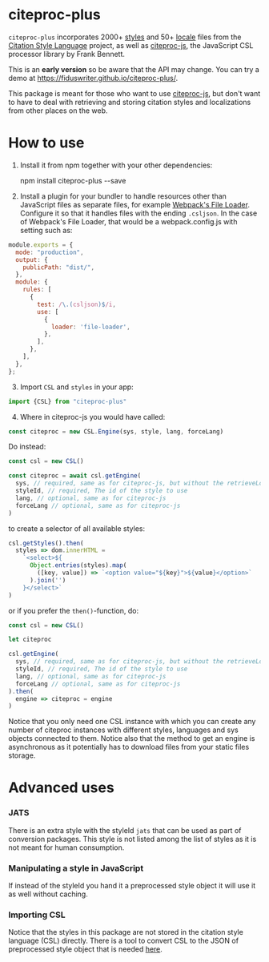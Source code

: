 # citeproc-plus

`citeproc-plus` incorporates 2000+ [styles](https://github.com/citation-style-language/styles/) and 50+ [locale](https://github.com/citation-style-language/locales/) files from the [Citation Style Language](https://citationstyles.org/) project, as well as [citeproc-js](https://github.com/Juris-M/citeproc-js), the JavaScript CSL processor library by Frank Bennett.

This is an **early version** so be aware that the API may change. You can try a demo at https://fiduswriter.github.io/citeproc-plus/.

This package is meant for those who want to use [citeproc-js](https://github.com/Juris-M/citeproc-js), but don't want to have to deal with retrieving and storing citation styles and localizations from other places on the web.

How to use
=======

1. Install it from npm together with your other dependencies:

    npm install citeproc-plus --save

2. Install a plugin for your bundler to handle resources other than JavaScript files as separate files, for example [Webpack's File Loader](https://github.com/webpack-contrib/file-loader). Configure it so that it handles files with the ending `.csljson`. In the case of Webpack's File Loader, that would be a webpack.config.js with setting such as:

```js
module.exports = {
  mode: "production",
  output: {
    publicPath: "dist/",
  },
  module: {
    rules: [
      {
        test: /\.(csljson)$/i,
        use: [
          {
            loader: 'file-loader',
          },
        ],
      },
    ],
  },
};
```

3. Import `CSL` and `styles` in your app:

```js
import {CSL} from "citeproc-plus"
```

4. Where in citeproc-js you would have called:

```js
const citeproc = new CSL.Engine(sys, style, lang, forceLang)
```

Do instead:

```js
const csl = new CSL()

const citeproc = await csl.getEngine(
  sys, // required, same as for citeproc-js, but without the retrieveLocale method
  styleId, // required, The id of the style to use
  lang, // optional, same as for citeproc-js
  forceLang // optional, same as for citeproc-js
)
```

to create a selector of all available styles:

```js
csl.getStyles().then(
  styles => dom.innerHTML =
    `<select>${
      Object.entries(styles).map(
        ([key, value]) => `<option value="${key}">${value}</option>`
      ).join('')
    }</select>`
)
```

or if you prefer the `then()`-function, do:

```js
const csl = new CSL()

let citeproc

csl.getEngine(
  sys, // required, same as for citeproc-js, but without the retrieveLocale method
  styleId, // required, The id of the style to use
  lang, // optional, same as for citeproc-js
  forceLang // optional, same as for citeproc-js
).then(
  engine => citeproc = engine
)
```

Notice that you only need one CSL instance with which you can create any number of citeproc instances with different styles, languages and sys objects connected to them.
Notice also that the method to get an engine is asynchronous as it potentially has to download files from your static files storage.


Advanced uses
=======

### JATS ###

There is an extra style with the styleId `jats` that can be used as part of conversion packages. This style is not listed among the list of styles as it is not meant for human consumption.

### Manipulating a style in JavaScript ###

If instead of the styleId you hand it a preprocessed style object it will use it as well without caching.

### Importing CSL ###

Notice that the styles in this package are not stored in the citation style language (CSL) directly. There is a tool to convert CSL to the JSON of preprocessed style object that is needed [here](https://github.com/Juris-M/citeproc-js/blob/master/tools/makejson.py).
